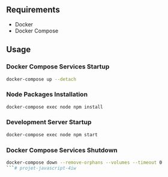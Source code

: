 ## Requirements

- Docker
- Docker Compose

## Usage

### Docker Compose Services Startup

```bash
docker-compose up --detach
```

### Node Packages Installation

```bash
docker-compose exec node npm install
```

### Development Server Startup

```bash
docker-compose exec node npm start
```

### Docker Compose Services Shutdown

```bash
docker-compose down --remove-orphans --volumes --timeout 0
```# projet-javascript-4iw
